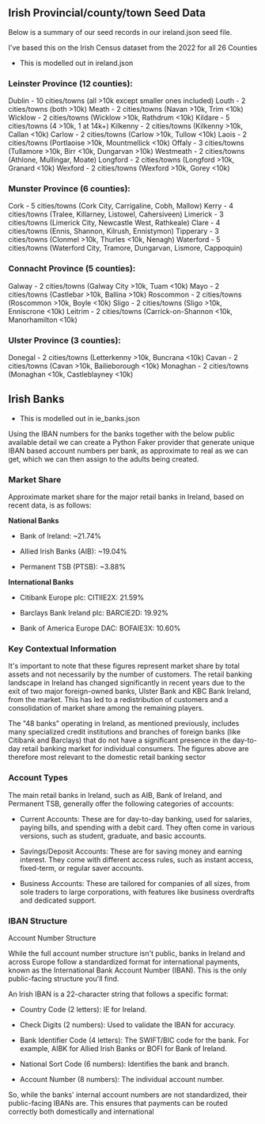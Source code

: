## Irish Provincial/county/town Seed Data

Below is a summary of our seed records in our ireland.json seed file.

I've based this on the Irish Census dataset from the 2022 for all 26 Counties

- This is modelled out in ireland.json

### Leinster Province (12 counties):
Dublin    - 10 cities/towns (all >10k except smaller ones included)
Louth     - 2 cities/towns (both >10k)
Meath     - 2 cities/towns (Navan >10k, Trim <10k)
Wicklow   - 2 cities/towns (Wicklow >10k, Rathdrum <10k)
Kildare   - 5 cities/towns (4 >10k, 1 at 14k+)
Kilkenny  - 2 cities/towns (Kilkenny >10k, Callan <10k)
Carlow    - 2 cities/towns (Carlow >10k, Tullow <10k)
Laois     - 2 cities/towns (Portlaoise >10k, Mountmellick <10k)
Offaly    - 3 cities/towns (Tullamore >10k, Birr <10k, Dungarvan >10k)
Westmeath - 2 cities/towns (Athlone, Mullingar, Moate)
Longford  - 2 cities/towns (Longford >10k, Granard <10k)
Wexford   - 2 cities/towns (Wexford >10k, Gorey <10k)


### Munster Province (6 counties):
Cork      - 5 cities/towns (Cork City, Carrigaline, Cobh, Mallow)
Kerry     - 4 cities/towns (Tralee, Killarney, Listowel, Cahersiveen)
Limerick  - 3 cities/towns (Limerick City, Newcastle West, Rathkeale)
Clare     - 4 cities/towns (Ennis, Shannon, Kilrush, Ennistymon)
Tipperary - 3 cities/towns (Clonmel >10k, Thurles <10k, Nenagh)
Waterford - 5 cities/towns (Waterford City, Tramore, Dungarvan, Lismore, Cappoquin)


### Connacht Province (5 counties):
Galway    - 2 cities/towns (Galway City >10k, Tuam <10k)
Mayo      - 2 cities/towns (Castlebar >10k, Ballina >10k)
Roscommon - 2 cities/towns (Roscommon >10k, Boyle <10k)
Sligo     - 2 cities/towns (Sligo >10k, Enniscrone <10k)
Leitrim   - 2 cities/towns (Carrick-on-Shannon <10k, Manorhamilton <10k)


### Ulster Province (3 counties):
Donegal   - 2 cities/towns (Letterkenny >10k, Buncrana <10k)
Cavan     - 2 cities/towns (Cavan >10k, Bailieborough <10k)
Monaghan  - 2 cities/towns (Monaghan <10k, Castleblayney <10k)



## Irish Banks

- This is modelled out in ie_banks.json
  
Using the IBAN numbers for the banks together with the below public available detail we can create a Python Faker provider that generate unique IBAN based account numbers per bank, as approximate to real as we can get, which we can then assign to the adults being created.


### Market Share

Approximate market share for the major retail banks in Ireland, based on recent data, is as follows:

**National Banks**

- Bank of Ireland: ~21.74%

- Allied Irish Banks (AIB): ~19.04%

- Permanent TSB (PTSB): ~3.88%

**International Banks**

- Citibank Europe plc: CITIIE2X: 21.59%

- Barclays Bank Ireland plc: BARCIE2D: 19.92%

- Bank of America Europe DAC: BOFAIE3X: 10.60%


### Key Contextual Information

It's important to note that these figures represent market share by total assets and not necessarily by the number of customers. The retail banking landscape in Ireland has changed significantly in recent years due to the exit of two major foreign-owned banks, Ulster Bank and KBC Bank Ireland, from the market. This has led to a redistribution of customers and a consolidation of market share among the remaining players.

The "48 banks" operating in Ireland, as mentioned previously, includes many specialized credit institutions and branches of foreign banks (like Citibank and Barclays) that do not have a significant presence in the day-to-day retail banking market for individual consumers. The figures above are therefore most relevant to the domestic retail banking sector


### Account Types

The main retail banks in Ireland, such as AIB, Bank of Ireland, and Permanent TSB, generally offer the following categories of accounts:

- Current Accounts: These are for day-to-day banking, used for salaries, paying bills, and spending with a debit card. They often come in various versions, such as student, graduate, and basic accounts.

- Savings/Deposit Accounts: These are for saving money and earning interest. They come with different access rules, such as instant access, fixed-term, or regular saver accounts.

- Business Accounts: These are tailored for companies of all sizes, from sole traders to large corporations, with features like business overdrafts and dedicated support.


### IBAN Structure

Account Number Structure

While the full account number structure isn't public, banks in Ireland and across Europe follow a standardized format for international payments, known as the International Bank Account Number (IBAN). This is the only public-facing structure you'll find.

An Irish IBAN is a 22-character string that follows a specific format:

- Country Code (2 letters): IE for Ireland.

- Check Digits (2 numbers): Used to validate the IBAN for accuracy.

- Bank Identifier Code (4 letters): The SWIFT/BIC code for the bank. For example, AIBK for Allied Irish Banks or BOFI for Bank of Ireland.

- National Sort Code (6 numbers): Identifies the bank and branch.

- Account Number (8 numbers): The individual account number.

So, while the banks' internal account numbers are not standardized, their public-facing IBANs are. This ensures that payments can be routed correctly both domestically and international